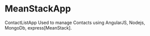 # MeanStackApp
ContactListApp
Used to manage Contacts using AngularJS, Nodejs, MongoDb, express[MeanStack].
